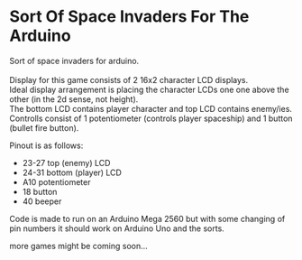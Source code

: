 # Sort Of Space Invaders For The Arduino
Sort of space invaders for arduino.<br/><br/>
Display for this game consists of 2 16x2 character LCD displays.<br/>
Ideal display arrangement is placing the character LCDs one one above the other (in the 2d sense, not height).<br/>
The bottom LCD contains player character and top LCD contains enemy/ies.<br/>
Controlls consist of 1 potentiometer (controls player spaceship) and 1 button (bullet fire button).<br/>

Pinout is as follows:<br/>
- 23-27 top (enemy) LCD
- 24-31 bottom (player) LCD
- A10 potentiometer
- 18 button
- 40 beeper

Code is made to run on an Arduino Mega 2560 but with some changing of pin numbers it should work on Arduino Uno and the sorts.<br/>

more games might be coming soon...
